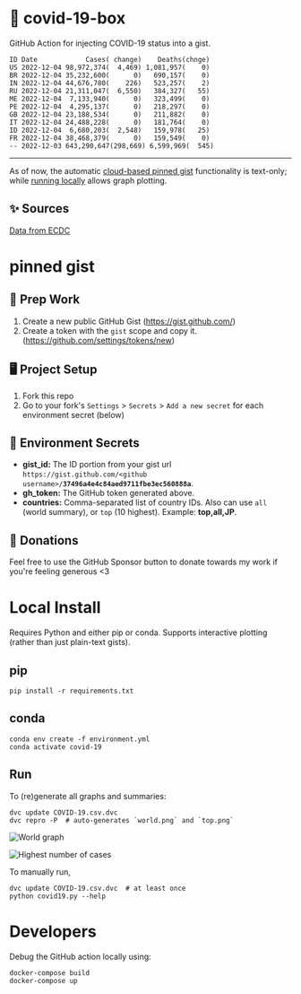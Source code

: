 # 🏥 covid-19-box

GitHub Action for injecting COVID-19 status into a gist.

```
ID Date            Cases( change)    Deaths(chnge)
US 2022-12-04 98,972,374(  4,469) 1,081,957(    0)
BR 2022-12-04 35,232,600(      0)   690,157(    0)
IN 2022-12-04 44,676,780(    226)   523,257(    2)
RU 2022-12-04 21,311,047(  6,550)   384,327(   55)
ME 2022-12-04  7,133,940(      0)   323,499(    0)
PE 2022-12-04  4,295,137(      0)   218,297(    0)
GB 2022-12-04 23,188,534(      0)   211,882(    0)
IT 2022-12-04 24,488,228(      0)   181,764(    0)
ID 2022-12-04  6,680,203(  2,548)   159,978(   25)
FR 2022-12-04 38,468,379(      0)   159,549(    0)
-- 2022-12-03 643,290,647(298,669) 6,599,969(  545)
```

---

As of now, the automatic [cloud-based pinned gist](#pinned-gist) functionality is text-only;
while [running locally](#local-install) allows graph plotting.

## ✨ Sources

[Data from ECDC](https://www.ecdc.europa.eu/en/publications-data/download-todays-data-geographic-distribution-covid-19-cases-worldwide)

# pinned gist

## 🎒 Prep Work
1. Create a new public GitHub Gist (https://gist.github.com/)
1. Create a token with the `gist` scope and copy it. (https://github.com/settings/tokens/new)

## 🖥 Project Setup
1. Fork this repo
1. Go to your fork's `Settings` > `Secrets` > `Add a new secret` for each environment secret (below)

## 🤫 Environment Secrets
- **gist_id:** The ID portion from your gist url `https://gist.github.com/<github username>/`**`37496a4e4c84aed9711fbe3ec560888a`**.
- **gh_token:** The GitHub token generated above.
- **countries:** Comma-separated list of country IDs. Also can use `all` (world summary), or `top` (10 highest). Example: **top,all,JP**.

## 💸 Donations

Feel free to use the GitHub Sponsor button to donate towards my work if you're feeling generous <3

# Local Install

Requires Python and either pip or conda. Supports interactive plotting (rather than just plain-text gists).

## pip

```
pip install -r requirements.txt
```

## conda

```
conda env create -f environment.yml
conda activate covid-19
```

## Run

To (re)generate all graphs and summaries:

```
dvc update COVID-19.csv.dvc
dvc repro -P  # auto-generates `world.png` and `top.png`
```

![World graph](world.png)

![Highest number of cases](top.png)

To manually run,

```
dvc update COVID-19.csv.dvc  # at least once
python covid19.py --help
```

# Developers

Debug the GitHub action locally using:

```
docker-compose build
docker-compose up
```
